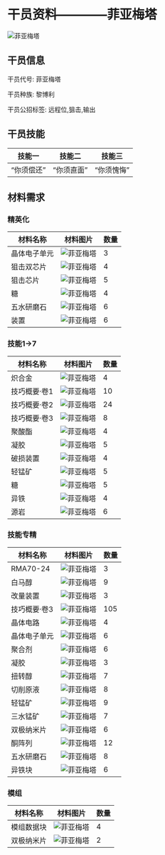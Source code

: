 # 干员资料————菲亚梅塔

![菲亚梅塔](./oprImages/菲亚梅塔.png)

## 干员信息

干员代号: 菲亚梅塔

干员种族: 黎博利

干员公招标签: 远程位,狙击,输出

## 干员技能

| 技能一       | 技能二   | 技能三 |
| ------------ | -------- | ------ |
| “你须偿还” | “你须直面” | “你须愧悔” |

## 材料需求

### 精英化

| 材料名称      | 材料图片 | 数量  |
|---------|---------|-----|
| 晶体电子单元 | ![菲亚梅塔](./matIcons/晶体电子单元.png)  |   3  |
| 狙击双芯片 | ![菲亚梅塔](./matIcons/狙击双芯片.png)  |   4  |
| 狙击芯片 | ![菲亚梅塔](./matIcons/狙击芯片.png)  |   5  |
| 糖 | ![菲亚梅塔](./matIcons/糖.png)  |   4  |
| 五水研磨石 | ![菲亚梅塔](./matIcons/五水研磨石.png)  |   6  |
| 装置 | ![菲亚梅塔](./matIcons/装置.png)  |   6  |

### 技能1→7

| 材料名称      | 材料图片 | 数量  |
|---------|---------|-----|
| 炽合金 | ![菲亚梅塔](./matIcons/炽合金.png)  |   4  |
| 技巧概要·卷1 | ![菲亚梅塔](./matIcons/技巧概要·卷1.png)  |   10  |
| 技巧概要·卷2 | ![菲亚梅塔](./matIcons/技巧概要·卷2.png)  |   24  |
| 技巧概要·卷3 | ![菲亚梅塔](./matIcons/技巧概要·卷3.png)  |   8  |
| 聚酸酯 | ![菲亚梅塔](./matIcons/聚酸酯.png)  |   4  |
| 凝胶 | ![菲亚梅塔](./matIcons/凝胶.png)  |   5  |
| 破损装置 | ![菲亚梅塔](./matIcons/破损装置.png)  |   4  |
| 轻锰矿 | ![菲亚梅塔](./matIcons/轻锰矿.png)  |   5  |
| 糖 | ![菲亚梅塔](./matIcons/糖.png)  |   5  |
| 异铁 | ![菲亚梅塔](./matIcons/异铁.png)  |   4  |
| 源岩 | ![菲亚梅塔](./matIcons/源岩.png)  |   6  |

### 技能专精

| 材料名称      | 材料图片 | 数量  |
|---------|---------|-----|
| RMA70-24 | ![菲亚梅塔](./matIcons/RMA70-24.png)  |   3  |
| 白马醇 | ![菲亚梅塔](./matIcons/白马醇.png)  |   9  |
| 改量装置 | ![菲亚梅塔](./matIcons/改量装置.png)  |   3  |
| 技巧概要·卷3 | ![菲亚梅塔](./matIcons/技巧概要·卷3.png)  |   105  |
| 晶体电路 | ![菲亚梅塔](./matIcons/晶体电路.png)  |   4  |
| 晶体电子单元 | ![菲亚梅塔](./matIcons/晶体电子单元.png)  |   6  |
| 聚合剂 | ![菲亚梅塔](./matIcons/聚合剂.png)  |   6  |
| 凝胶 | ![菲亚梅塔](./matIcons/凝胶.png)  |   3  |
| 扭转醇 | ![菲亚梅塔](./matIcons/扭转醇.png)  |   7  |
| 切削原液 | ![菲亚梅塔](./matIcons/切削原液.png)  |   8  |
| 轻锰矿 | ![菲亚梅塔](./matIcons/轻锰矿.png)  |   9  |
| 三水锰矿 | ![菲亚梅塔](./matIcons/三水锰矿.png)  |   7  |
| 双极纳米片 | ![菲亚梅塔](./matIcons/双极纳米片.png)  |   6  |
| 酮阵列 | ![菲亚梅塔](./matIcons/酮阵列.png)  |   12  |
| 五水研磨石 | ![菲亚梅塔](./matIcons/五水研磨石.png)  |   8  |
| 异铁块 | ![菲亚梅塔](./matIcons/异铁块.png)  |   6  |

### 模组

| 材料名称      | 材料图片 | 数量  |
|---------|---------|-----|
| 模组数据块 | ![菲亚梅塔](./暂无材料图片)  |   4  |
| 双极纳米片 | ![菲亚梅塔](./matIcons/双极纳米片.png)  |   2  |

